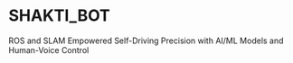 # SHAKTI_BOT
ROS and SLAM Empowered Self-Driving Precision with AI/ML Models and Human-Voice Control

